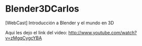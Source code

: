 Blender3DCarlos
===============

[WebCast] Introducción a Blender y el mundo en 3D

Aqui les dejo el link del video: http://www.youtube.com/watch?v=zMgqCygcYBA
